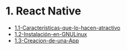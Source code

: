 # 1. React Native



[comment]:STARTING_GENERATED_TOC

* [1.1-Características-que-lo-hacen-atractivo](<./content/1.1-Características-que-lo-hacen-atractivo.md>)
* [1.2-Instalación-en-GNULinux](<./content/1.2-Instalación-en-GNULinux.md>)
* [1.3-Creacion-de-una-App](<./content/1.3-Creacion-de-una-App.md>)

[comment]:ENDING_GENERATED_TOC
